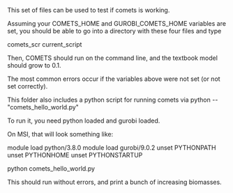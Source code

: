 This set of files can be used to test if comets is working. 

Assuming your COMETS\_HOME and GUROBI\_COMETS\_HOME variables are set, you should be able to go into a directory with these four files and type 

comets\_scr current\_script


Then, COMETS should run on the command line, and the textbook model should grow to 0.1.  

The most common errors occur if the variables above were not set (or not set correctly).

This folder also includes a python script for running comets via python -- "comets_hello_world.py"

To run it, you need python loaded and gurobi loaded.

On MSI, that will look something like:

module load python/3.8.0
module load gurobi/9.0.2
unset PYTHONPATH
unset PYTHONHOME
unset PYTHONSTARTUP

python comets_hello_world.py

This should run without errors, and print a bunch of increasing biomasses. 


